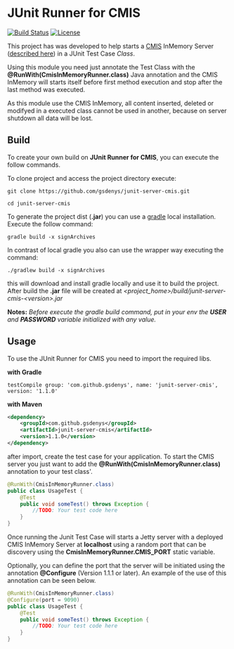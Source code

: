 # JUnit Runner for CMIS


[![Build Status](https://travis-ci.org/gsdenys/junit-server-cmis.svg?branch=master)](https://travis-ci.org/gsdenys/junit-server-cmis)   [![License](https://img.shields.io/badge/License-Apache%202.0-blue.svg)](https://opensource.org/licenses/Apache-2.0)

This project has was developed to help starts a [CMIS](https://docs.oasis-open.org/cmis/CMIS/v1.1/CMIS-v1.1.html) InMemory Server ([described here](https://chemistry.apache.org/java/developing/repositories/dev-repositories-inmemory.html)) in a JUnit Test Case _Class_. 

Using this module you need just annotate the Test Class with the **@RunWith(CmisInMemoryRunner.class)** Java annotation and the CMIS InMemory will starts itself before first method execution and stop after the last method was executed.

As this module use the CMIS InMemory, all content inserted, deleted or modifyed in a executed class cannot be used in another, because on server shutdown all data will be lost. 


## Build

To create your own build on **JUnit Runner for CMIS**, you can execute the follow commands.

To clone project and access the project directory execute:

    git clone https://github.com/gsdenys/junit-server-cmis.git
    
    cd junit-server-cmis

To generate the project dist (__.jar__) you can use a [gradle](https://gradle.org/) local installation. Execute the follow command:

    gradle build -x signArchives
    
In contrast of local gradle you also can use the wrapper way executing the command:

    ./gradlew build -x signArchives
 
this will download and install gradle locally and use it to build the project. After build the __.jar__ file will be created at _<project_home>/build/junit-server-cmis-\<version>.jar_

__Notes:__ _Before execute the gradle build command, put in your env the __USER__ and __PASSWORD__ variable initialized with any value._ 

## Usage

To use the JUnit Runner for CMIS you need to import the required libs.

__with Gradle__

```
testCompile group: 'com.github.gsdenys', name: 'junit-server-cmis', version: '1.1.0'
```

__with Maven__

```xml
<dependency>
    <groupId>com.github.gsdenys</groupId>
    <artifactId>junit-server-cmis</artifactId>
    <version>1.1.0</version>
</dependency>
```

after import, create the test case for your application. To start the CMIS server you just want to add the __@RunWith(CmisInMemoryRunner.class)__ annotation to your test class'.

```java
@RunWith(CmisInMemoryRunner.class)
public class UsageTest {
    @Test
    public void someTest() throws Exception {
        //TODO: Your test code here
    }
}
```
Once running the Junit Test Case will starts a Jetty server with a deployed CMIS InMemory Server at __localhost__ using a random port that can be discovery using the __CmisInMemoryRunner.CMIS_PORT__ static variable.


Optionally, you can define the port that the server will be initiated using the annotation __@Configure__ (Version 1.1.1 or later). An example of the use of this annotation can be seen below.

```java
@RunWith(CmisInMemoryRunner.class)
@Configure(port = 9090)
public class UsageTest {
    @Test
    public void someTest() throws Exception {
        //TODO: Your test code here
    }
}
```
